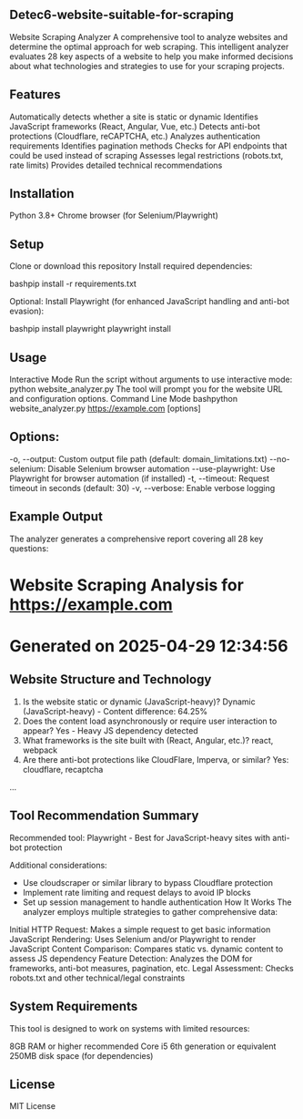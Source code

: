 ## Detec6-website-suitable-for-scraping
Website Scraping Analyzer
A comprehensive tool to analyze websites and determine the optimal approach for web scraping. This intelligent analyzer evaluates 28 key aspects of a website to help you make informed decisions about what technologies and strategies to use for your scraping projects.

## Features

Automatically detects whether a site is static or dynamic
Identifies JavaScript frameworks (React, Angular, Vue, etc.)
Detects anti-bot protections (Cloudflare, reCAPTCHA, etc.)
Analyzes authentication requirements
Identifies pagination methods
Checks for API endpoints that could be used instead of scraping
Assesses legal restrictions (robots.txt, rate limits)
Provides detailed technical recommendations

## Installation

Python 3.8+
Chrome browser (for Selenium/Playwright)

## Setup

Clone or download this repository
Install required dependencies:

bashpip install -r requirements.txt

Optional: Install Playwright (for enhanced JavaScript handling and anti-bot evasion):

bashpip install playwright
playwright install


## Usage
Interactive Mode
Run the script without arguments to use interactive mode:
python website_analyzer.py
The tool will prompt you for the website URL and configuration options.
Command Line Mode
bashpython website_analyzer.py https://example.com [options] 

## Options:

-o, --output: Custom output file path (default: domain_limitations.txt)
--no-selenium: Disable Selenium browser automation
--use-playwright: Use Playwright for browser automation (if installed)
-t, --timeout: Request timeout in seconds (default: 30)
-v, --verbose: Enable verbose logging

## Example Output
The analyzer generates a comprehensive report covering all 28 key questions:
# Website Scraping Analysis for https://example.com
# Generated on 2025-04-29 12:34:56

## Website Structure and Technology
1. Is the website static or dynamic (JavaScript-heavy)? Dynamic (JavaScript-heavy) - Content difference: 64.25%
2. Does the content load asynchronously or require user interaction to appear? Yes - Heavy JS dependency detected
3. What frameworks is the site built with (React, Angular, etc.)? react, webpack
4. Are there anti-bot protections like CloudFlare, Imperva, or similar? Yes: cloudflare, recaptcha

...

## Tool Recommendation Summary
Recommended tool: Playwright - Best for JavaScript-heavy sites with anti-bot protection

Additional considerations:
- Use cloudscraper or similar library to bypass Cloudflare protection
- Implement rate limiting and request delays to avoid IP blocks
- Set up session management to handle authentication
How It Works
The analyzer employs multiple strategies to gather comprehensive data:

Initial HTTP Request: Makes a simple request to get basic information
JavaScript Rendering: Uses Selenium and/or Playwright to render JavaScript
Content Comparison: Compares static vs. dynamic content to assess JS dependency
Feature Detection: Analyzes the DOM for frameworks, anti-bot measures, pagination, etc.
Legal Assessment: Checks robots.txt and other technical/legal constraints

## System Requirements
This tool is designed to work on systems with limited resources:

8GB RAM or higher recommended
Core i5 6th generation or equivalent
250MB disk space (for dependencies)

## License
MIT License
